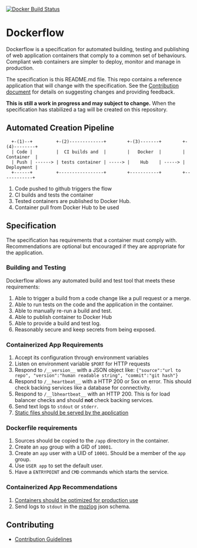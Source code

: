 [![Docker Build Status](https://circleci.com/gh/mozilla-services/Dockerflow/tree/master.svg?style=shield&circle-token=c7c606e039cdccd2380782672ac12b2e85550295)](https://circleci.com/gh/mozilla-services/Dockerflow)


# Dockerflow

Dockerflow is a specification for automated building, testing and publishing of web application containers that comply to a common set of behaviours. Compliant web containers are simpler to deploy, monitor and manage in production.

The specification is this README.md file. This repo contains a reference application that will change with the specification. See the [Contribution document](CONTRIBUTE.md) for details on suggesting changes and providing feedback.

**This is still a work in progress and may subject to change.** When the specification has stabilized a tag will be created on this repository.

## Automated Creation Pipeline

````
  +-(1)--+         +-(2)-------------+        +-(3)-------+        +-(4)--------+
  | Code |         |  CI builds and  |        |   Docker  |        | Container  |
  | Push | ------> | tests container | -----> |    Hub    | -----> | Deployment |
  +------+         +-----------------+        +-----------+        +------------+

````

1. Code pushed to github triggers the flow
2. CI builds and tests the container
3. Tested containers are published to Docker Hub.
4. Container pull from Docker Hub to be used

## Specification

The specification has requirements that a container must comply with. Recommendations are optional but encouraged if they are appropriate for the application.

### Building and Testing

Dockerflow allows any automated build and test tool that meets these requirements:

1. Able to trigger a build from a code change like a pull request or a merge.
1. Able to run tests on the code and the application in the container.
1. Able to manually re-run a build and test.
1. Able to publish container to Docker Hub
1. Able to provide a build and test log.
1. Reasonably secure and keep secrets from being exposed.

### Containerized App Requirements

1. Accept its configuration through environment variables
1. Listen on environment variable `$PORT` for HTTP requests
1. Respond to `/__version__` with a JSON object like: `{"source":"url to repo", "version":"human readable string", "commit":"git hash"}`
1. Respond to `/__heartbeat__` with a HTTP 200 or 5xx on error. This should check backing services like a database for connectivity.
1. Respond to `/__lbheartbeat__` with an HTTP 200. This is for load balancer checks and should **not** check backing services.
1. Send text logs to `stdout` or `stderr`. 
1. [Static files should be served by the application](docs/serving-static-content.md)

### Dockerfile requirements

1. Sources should be copied to the `/app` directory in the container.
1. Create an `app` group with a GID of `10001`.
1. Create an `app` user with a UID of `10001`. Should be a member of the `app` group.
1. Use `USER app` to set the default user.
1. Have a `ENTRYPOINT` and `CMD` commands which starts the service.

### Containerized App Recommendations

1. [Containers should be optimized for production use](docs/building-container.md)
1. Send logs to `stdout` in the [mozlog](docs/mozlog.md) json schema. 

## Contributing
* [Contribution Guidelines](CONTRIBUTE.md)
